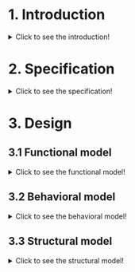 # 1. Introduction

<details>
  <summary>Click to see the introduction!</summary>

 #### 1.1 Motivation
   * ...

 #### 1.2 Goal
   * ...

 #### 1.3 History
   * Initiators of the original project: ...
   * URL of the original project: ...
   * URL of other related project: ...

 #### 1.4 Documentation structure
   * Section 1: ...
   * Section 2: ...
   * Section 3: ...
   
 #### 1.5 Required skills
   * ...
 #### 1.6 Contribution process
   * ...
 #### 1.7 Lasgt update
   * date, time, objet of modification, who, ...
 #### 1.8 Project team
   * Name {E-mail}
       * Domain of expertise and role in the project: ...
       * link to personal web page: ...
#### 1.9 Licence
   * ... 
#### 1.10 Sponsors and partners
   * URL: ...
   * Name: ...
   * E-mail address: ...
 </details>

# 2. Specification

 <details>
  <summary>Click to see the specification!</summary>
  
  #### 2.1 Stakeholders
  
  * Stakeholder name 1
  * ...
  
  *The link below can be used to define the stakeholders of your project/product.*
  
  <a href="https://app.diagrams.net/?libs=general#Hamerezoji1362%2Fdrawio-github%2Fmaster%2FStakeholder%20diagram%20for%20template.drawio" target="_blank">Edit As New</a> | <a href="https://app.diagrams.net/?libs=general#Hamerezoji1362%2Fdrawio-github%2Fmaster%2FStakeholder%20diagram%20for%20template.png">Edit in diagrams.net</a>
  
 #### 2.2 External interfaces
  
   * Stakeholder name 1
      * Flow 1
      * ...
  
   *The link below can be used to define the external interfaces of your project/product.*
  
  <a href="https://app.diagrams.net/#Hamerezoji1362%2Fdrawio-github%2Fmaster%2FExternal%20interfaces%20for%20template.drawio">Edit As New</a> | <a href="https://app.diagrams.net/#Hamerezoji1362%2Fdrawio-github%2Fmaster%2FExternal%20interfaces%20for%20template.drawio">Edit in diagrams.net</a>

  #### 2.3 Services
 
   * Services to stakeholder 1
       * Service 1.1
       * ...
  
  #### 2.4 Constraints
 
   * Constraint 1
   * ...
  
   #### 2.5 Requirements
  
   * Requirement 1
   * ...
 </details>
 
 
# 3. Design
 
  ## 3.1 Functional model
  
   <details>
  <summary>Click to see the functional model!</summary>
  
   ####  1. functional tree

*You can use this template on the App diagram to define the functional tree of your project/product.*
 
 <a href="https://app.diagrams.net/#Hamerezoji1362%2Fdrawio-github%2Fmaster%2FFunctional%20tree%20for%20template.drawio" target="_blank">Edit As New</a> | <a href="https://app.diagrams.net/#Hamerezoji1362%2Fdrawio-github%2Fmaster%2FFunctional%20tree.png">Edit in diagrams.net</a>
  
  ####  2. Functional graph
 
 *You can use the link below  to define the functional graph of your project/product.*
 
 <a href="https://app.diagrams.net/#Hamerezoji1362%2Fdrawio-github%2Fmaster%2FFunctional%20graph%20for%20template.drawio">Edit As New</a> | <a href="https://app.diagrams.net/#Hamerezoji1362%2Fdrawio-github%2Fmaster%2FFunctional%20graph%20for%20template.png">Edit in diagrams.net</a>
  
   ####  3. Name of modeling language
    * ...
    * ...
   ####  4. Name of software
     * Online app diagram
     * ...
  
   </details>

  ## 3.2 Behavioral model
  
 <details>
  <summary>Click to see the behavioral model!</summary>

  #### 1. Type of simulation
     * ...
  #### 2. Model definition
     * Geometrical model
     * Material characteristics
     * Initial conditions
     * Boundary conditions
     * ...
     * ...     
  #### 3. Modelling and results of simulations
     * ...
  #### 4. Name of software
     * ...

   </details>

  ## 3.3 Structural model
  
   <details>
  <summary>Click to see the structural model!</summary>
  
  #### 1. Architectural structure 
 
  *You can use the link below as a templates to define the architectural structure of your project/product.*
 
 <a href="https://app.diagrams.net/#Hamerezoji1362%2Fdrawio-github%2Fmaster%2FArchitectural%20model%20of%20mechanical%20structure%20for%20template.drawio" target="_blank">Edit As New</a> | <a href="https://app.diagrams.net/#Hamerezoji1362%2Fdrawio-github%2Fmaster%2F%20Architectural%20model%20of%20mechanical%20structure%20for%20template.png" target="_blank">Edit in diagrams.net</a>
 
  #### 2. What are the features provided by the assembly of parts?
   * ...
   * ...
  
  #### 3. Name of modeling language
   * UML
   * ...
  
  #### 4. Name of Software for modeling langauge
   * Online app diagram
   * ...
  
  #### 5. 3D/2D file format
   * Native formats
  
  #### 6. Name of software for 3D modeling
   * FreeCAD
   * ...
  
  #### 7. Material characteristics
   * Properties
   * Unit of property
   * ...
  
  #### 8. The source code
  
   </details>
